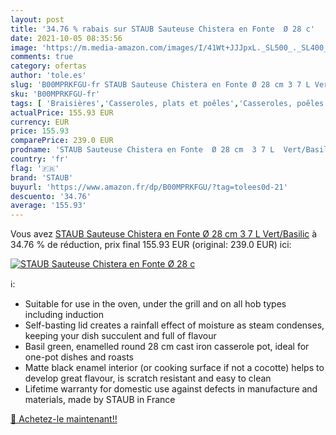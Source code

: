 ```yaml
---
layout: post
title: '34.76 % rabais sur STAUB Sauteuse Chistera en Fonte  Ø 28 c'
date: 2021-10-05 08:35:56
image: 'https://m.media-amazon.com/images/I/41Wt+JJJpxL._SL500_._SL400_.jpg'
comments: true
category: ofertas
author: 'tole.es'
slug: 'B00MPRKFGU-fr STAUB Sauteuse Chistera en Fonte Ø 28 cm 3 7 L Vert/Basilic'
sku: 'B00MPRKFGU-fr'
tags: [ 'Braisières','Casseroles, plats et poêles','Casseroles, poêles et faitouts','Cuisine et Maison','staub', ]
actualPrice: 155.93 EUR
currency: EUR
price: 155.93
comparePrice: 239.0 EUR
prodname: 'STAUB Sauteuse Chistera en Fonte  Ø 28 cm  3 7 L  Vert/Basilic'
country: 'fr'
flag: '🇫🇷'
brand: 'STAUB'
buyurl: 'https://www.amazon.fr/dp/B00MPRKFGU/?tag=tolees0d-21'
descuento: '34.76'
average: '155.93'
---
```


Vous avez [STAUB Sauteuse Chistera en Fonte  Ø 28 cm  3 7 L  Vert/Basilic](https://www.amazon.fr/dp/B00MPRKFGU/?tag=tolees0d-21)  à  34.76 % de réduction, prix final  155.93 EUR (original: 239.0 EUR) ici:

[![STAUB Sauteuse Chistera en Fonte  Ø 28 c](https://m.media-amazon.com/images/I/41Wt+JJJpxL._SL500_._SL400_.jpg)](https://www.amazon.fr/dp/B00MPRKFGU/?tag=tolees0d-21)

ℹ️:

- Suitable for use in the oven, under the grill and on all hob types including induction
- Self-basting lid creates a rainfall effect of moisture as steam condenses, keeping your dish succulent and full of flavour
- Basil green, enamelled round 28 cm cast iron casserole pot, ideal for one-pot dishes and roasts
- Matte black enamel interior (or cooking surface if not a cocotte) helps to develop great flavour, is scratch resistant and easy to clean
- Lifetime warranty for domestic use against defects in manufacture and materials, made by STAUB in France

[🛒 Achetez-le maintenant!!](https://www.amazon.fr/dp/B00MPRKFGU/?tag=tolees0d-21)
